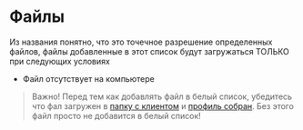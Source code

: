 # Файлы

Из названия понятно, что это точечное разрешение определенных файлов, файлы добавленные в этот список будут загружаться
ТОЛЬКО при следующих условиях

- Файл отсутствует на компьютере

> Важно! Перед тем как добавлять файл в белый список, убедитесь что фал загружен
> в [папку с клиентом](Работа-с-модами.md)
> и [профиль собран](profiles-download.md). Без этого файл просто не добавится в белый список!
